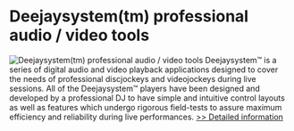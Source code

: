 # Deejaysystem(tm) professional audio / video tools
![Deejaysystem(tm) professional audio / video tools](https://mycommerce.akamaized.net/api/pimages/P186549/BIG/186549.PNG)
Deejaysystem™ is a series of digital audio and video playback applications designed to cover the needs of professional discjockeys and videojockeys during live sessions.
All of the Deejaysystem™ players have been designed and developed by a professional DJ to have simple and intuitive control layouts as well as features which undergo rigorous field-tests to assure maximum efficiency and reliability during live performances.
[>> Detailed information](https://secure.shareit.com/shareit/product.html?productid=186549&affiliateid=200057808)
